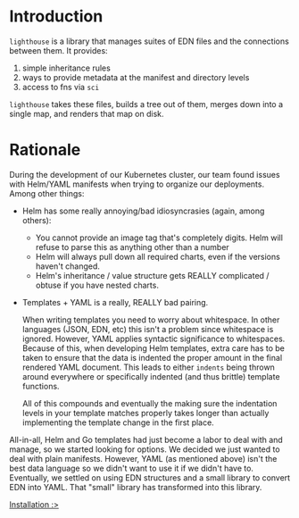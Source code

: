 # Introduction

`lighthouse` is a library that manages suites of EDN files and the connections between them. It provides:

  1. simple inheritance rules
  2. ways to provide metadata at the manifest and directory levels
  3. access to fns via `sci`

`lighthouse` takes these files, builds a tree out of them, merges down into a single map, and renders that map on disk.

# Rationale

During the development of our Kubernetes cluster, our team found issues with Helm/YAML manifests when trying to organize our deployments. Among other things:

- Helm has some really annoying/bad idiosyncrasies (again, among others):
  - You cannot provide an image tag that's completely digits. Helm will refuse to parse this as anything other than a number
  - Helm will always pull down all required charts, even if the versions haven't changed.
  - Helm's inheritance / value structure gets REALLY complicated / obtuse if you have nested charts.
- Templates + YAML is a really, REALLY bad pairing.

  When writing templates you need to worry about whitespace. In other languages (JSON, EDN, etc) this isn't a problem since whitespace is ignored. However, YAML applies syntactic significance to whitespaces. Because of this, when developing Helm templates, extra care has to be taken to ensure that the data is indented the proper amount in the final rendered YAML document. This leads to either `indents` being thrown around everywhere or specifically indented (and thus brittle) template functions.

  All of this compounds and eventually the making sure the indentation levels in your template matches properly takes longer than actually implementing the template change in the first place.

All-in-all, Helm and Go templates had just become a labor to deal with and manage, so we started looking for options. We decided we just wanted to deal with plain manifests. However, YAML (as mentioned above) isn't the best data language so we didn't want to use it if we didn't have to. Eventually, we settled on using EDN structures and a small library to convert EDN into YAML. That "small" library has transformed into this library.

[Installation :>](./02-installation.md)
